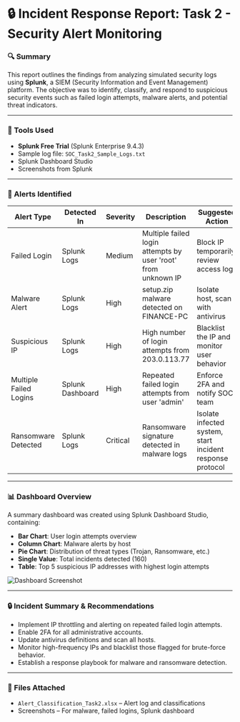 # 🔒 Incident Response Report: Task 2 - Security Alert Monitoring

### 🔍 Summary

This report outlines the findings from analyzing simulated security logs using **Splunk**, a SIEM (Security Information and Event Management) platform. The objective was to identify, classify, and respond to suspicious security events such as failed login attempts, malware alerts, and potential threat indicators.

---

### 🚀 Tools Used

* **Splunk Free Trial** (Splunk Enterprise 9.4.3)
* Sample log file: `SOC_Task2_Sample_Logs.txt`
* Splunk Dashboard Studio
* Screenshots from Splunk

---

### 🔢 Alerts Identified

| Alert Type             | Detected In      | Severity | Description                                                   | Suggested Action                                          |
| ---------------------- | ---------------- | -------- | ------------------------------------------------------------- | --------------------------------------------------------- |
| Failed Login           | Splunk Logs      | Medium   | Multiple failed login attempts by user 'root' from unknown IP | Block IP temporarily, review access logs                  |
| Malware Alert          | Splunk Logs      | High     | setup.zip malware detected on FINANCE-PC                      | Isolate host, scan with antivirus                         |
| Suspicious IP          | Splunk Logs      | High     | High number of login attempts from 203.0.113.77               | Blacklist the IP and monitor user behavior                |
| Multiple Failed Logins | Splunk Dashboard | High     | Repeated failed login attempts from user 'admin'              | Enforce 2FA and notify SOC team                           |
| Ransomware Detected    | Splunk Logs      | Critical | Ransomware signature detected in malware logs                 | Isolate infected system, start incident response protocol |

---

### 📊 Dashboard Overview

A summary dashboard was created using Splunk Dashboard Studio, containing:

* **Bar Chart**: User login attempts overview
* **Column Chart**: Malware alerts by host
* **Pie Chart**: Distribution of threat types (Trojan, Ransomware, etc.)
* **Single Value**: Total incidents detected (160)
* **Table**: Top 5 suspicious IP addresses with highest login attempts

![Dashboard Screenshot](dashboard.png)

---

### 🔒 Incident Summary & Recommendations

* Implement IP throttling and alerting on repeated failed login attempts.
* Enable 2FA for all administrative accounts.
* Update antivirus definitions and scan all hosts.
* Monitor high-frequency IPs and blacklist those flagged for brute-force behavior.
* Establish a response playbook for malware and ransomware detection.

---

### 📄 Files Attached

* `Alert_Classification_Task2.xlsx` – Alert log and classifications
* Screenshots – For malware, failed logins, Splunk dashboard

